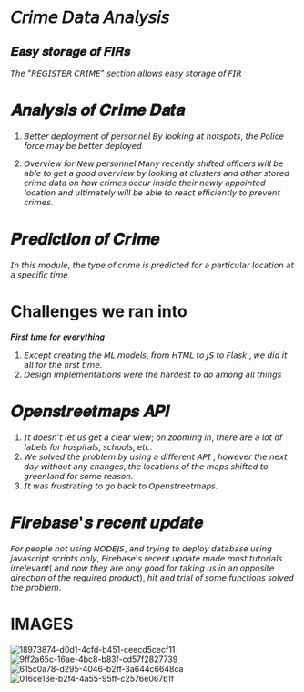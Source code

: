 # 𝘊𝘳𝘪𝘮𝘦 𝘋𝘢𝘵𝘢 𝘈𝘯𝘢𝘭𝘺𝘴𝘪𝘴

## 𝑬𝒂𝒔𝒚 𝒔𝒕𝒐𝒓𝒂𝒈𝒆 𝒐𝒇 𝑭𝑰𝑹𝒔
𝘛𝘩𝘦 "𝘙𝘌𝘎𝘐𝘚𝘛𝘌𝘙 𝘊𝘙𝘐𝘔𝘌" 𝘴𝘦𝘤𝘵𝘪𝘰𝘯 𝘢𝘭𝘭𝘰𝘸𝘴 𝘦𝘢𝘴𝘺 𝘴𝘵𝘰𝘳𝘢𝘨𝘦 𝘰𝘧 𝘍𝘐𝘙

# 𝑨𝒏𝒂𝒍𝒚𝒔𝒊𝒔 𝒐𝒇 𝑪𝒓𝒊𝒎𝒆 𝑫𝒂𝒕𝒂

1. 𝘉𝘦𝘵𝘵𝘦𝘳 𝘥𝘦𝘱𝘭𝘰𝘺𝘮𝘦𝘯𝘵 𝘰𝘧 𝘱𝘦𝘳𝘴𝘰𝘯𝘯𝘦𝘭
𝘉𝘺 𝘭𝘰𝘰𝘬𝘪𝘯𝘨 𝘢𝘵 𝘩𝘰𝘵𝘴𝘱𝘰𝘵𝘴, 𝘵𝘩𝘦 𝘗𝘰𝘭𝘪𝘤𝘦 𝘧𝘰𝘳𝘤𝘦 𝘮𝘢𝘺 𝘣𝘦 𝘣𝘦𝘵𝘵𝘦𝘳 𝘥𝘦𝘱𝘭𝘰𝘺𝘦𝘥

2. 𝘖𝘷𝘦𝘳𝘷𝘪𝘦𝘸 𝘧𝘰𝘳 𝘕𝘦𝘸 𝘱𝘦𝘳𝘴𝘰𝘯𝘯𝘦𝘭
𝘔𝘢𝘯𝘺 𝘳𝘦𝘤𝘦𝘯𝘵𝘭𝘺 𝘴𝘩𝘪𝘧𝘵𝘦𝘥 𝘰𝘧𝘧𝘪𝘤𝘦𝘳𝘴 𝘸𝘪𝘭𝘭 𝘣𝘦 𝘢𝘣𝘭𝘦 𝘵𝘰 𝘨𝘦𝘵 𝘢 𝘨𝘰𝘰𝘥 𝘰𝘷𝘦𝘳𝘷𝘪𝘦𝘸 𝘣𝘺 𝘭𝘰𝘰𝘬𝘪𝘯𝘨 𝘢𝘵 𝘤𝘭𝘶𝘴𝘵𝘦𝘳𝘴 𝘢𝘯𝘥 𝘰𝘵𝘩𝘦𝘳 𝘴𝘵𝘰𝘳𝘦𝘥 𝘤𝘳𝘪𝘮𝘦 𝘥𝘢𝘵𝘢 𝘰𝘯 𝘩𝘰𝘸 𝘤𝘳𝘪𝘮𝘦𝘴 𝘰𝘤𝘤𝘶𝘳 𝘪𝘯𝘴𝘪𝘥𝘦 𝘵𝘩𝘦𝘪𝘳 𝘯𝘦𝘸𝘭𝘺 𝘢𝘱𝘱𝘰𝘪𝘯𝘵𝘦𝘥 𝘭𝘰𝘤𝘢𝘵𝘪𝘰𝘯 𝘢𝘯𝘥 𝘶𝘭𝘵𝘪𝘮𝘢𝘵𝘦𝘭𝘺 𝘸𝘪𝘭𝘭 𝘣𝘦 𝘢𝘣𝘭𝘦 𝘵𝘰 𝘳𝘦𝘢𝘤𝘵 𝘦𝘧𝘧𝘪𝘤𝘪𝘦𝘯𝘵𝘭𝘺 𝘵𝘰 𝘱𝘳𝘦𝘷𝘦𝘯𝘵 𝘤𝘳𝘪𝘮𝘦𝘴.

# 𝑷𝒓𝒆𝒅𝒊𝒄𝒕𝒊𝒐𝒏 𝒐𝒇 𝑪𝒓𝒊𝒎𝒆
𝘐𝘯 𝘵𝘩𝘪𝘴 𝘮𝘰𝘥𝘶𝘭𝘦, 𝘵𝘩𝘦 𝘵𝘺𝘱𝘦 𝘰𝘧 𝘤𝘳𝘪𝘮𝘦 𝘪𝘴 𝘱𝘳𝘦𝘥𝘪𝘤𝘵𝘦𝘥 𝘧𝘰𝘳 𝘢 𝘱𝘢𝘳𝘵𝘪𝘤𝘶𝘭𝘢𝘳 𝘭𝘰𝘤𝘢𝘵𝘪𝘰𝘯 𝘢𝘵 𝘢 𝘴𝘱𝘦𝘤𝘪𝘧𝘪𝘤 𝘵𝘪𝘮𝘦

# Challenges we ran into
𝑭𝒊𝒓𝒔𝒕 𝒕𝒊𝒎𝒆 𝒇𝒐𝒓 𝒆𝒗𝒆𝒓𝒚𝒕𝒉𝒊𝒏𝒈

1. 𝘌𝘹𝘤𝘦𝘱𝘵 𝘤𝘳𝘦𝘢𝘵𝘪𝘯𝘨 𝘵𝘩𝘦 𝘔𝘓 𝘮𝘰𝘥𝘦𝘭𝘴, 𝘧𝘳𝘰𝘮 𝘏𝘛𝘔𝘓 𝘵𝘰 𝘑𝘚 𝘵𝘰 𝘍𝘭𝘢𝘴𝘬 , 𝘸𝘦 𝘥𝘪𝘥 𝘪𝘵 𝘢𝘭𝘭 𝘧𝘰𝘳 𝘵𝘩𝘦 𝘧𝘪𝘳𝘴𝘵 𝘵𝘪𝘮𝘦.
2. 𝘋𝘦𝘴𝘪𝘨𝘯 𝘪𝘮𝘱𝘭𝘦𝘮𝘦𝘯𝘵𝘢𝘵𝘪𝘰𝘯𝘴 𝘸𝘦𝘳𝘦 𝘵𝘩𝘦 𝘩𝘢𝘳𝘥𝘦𝘴𝘵 𝘵𝘰 𝘥𝘰 𝘢𝘮𝘰𝘯𝘨 𝘢𝘭𝘭 𝘵𝘩𝘪𝘯𝘨𝘴
   
# 𝑶𝒑𝒆𝒏𝒔𝒕𝒓𝒆𝒆𝒕𝒎𝒂𝒑𝒔 𝑨𝑷𝑰

1. 𝘐𝘵 𝘥𝘰𝘦𝘴𝘯'𝘵 𝘭𝘦𝘵 𝘶𝘴 𝘨𝘦𝘵 𝘢 𝘤𝘭𝘦𝘢𝘳 𝘷𝘪𝘦𝘸; 𝘰𝘯 𝘻𝘰𝘰𝘮𝘪𝘯𝘨 𝘪𝘯, 𝘵𝘩𝘦𝘳𝘦 𝘢𝘳𝘦 𝘢 𝘭𝘰𝘵 𝘰𝘧 𝘭𝘢𝘣𝘦𝘭𝘴 𝘧𝘰𝘳 𝘩𝘰𝘴𝘱𝘪𝘵𝘢𝘭𝘴, 𝘴𝘤𝘩𝘰𝘰𝘭𝘴, 𝘦𝘵𝘤.
2. 𝘞𝘦 𝘴𝘰𝘭𝘷𝘦𝘥 𝘵𝘩𝘦 𝘱𝘳𝘰𝘣𝘭𝘦𝘮 𝘣𝘺 𝘶𝘴𝘪𝘯𝘨 𝘢 𝘥𝘪𝘧𝘧𝘦𝘳𝘦𝘯𝘵 𝘈𝘗𝘐 , 𝘩𝘰𝘸𝘦𝘷𝘦𝘳 𝘵𝘩𝘦 𝘯𝘦𝘹𝘵 𝘥𝘢𝘺 𝘸𝘪𝘵𝘩𝘰𝘶𝘵 𝘢𝘯𝘺 𝘤𝘩𝘢𝘯𝘨𝘦𝘴, 𝘵𝘩𝘦 𝘭𝘰𝘤𝘢𝘵𝘪𝘰𝘯𝘴 𝘰𝘧 𝘵𝘩𝘦 𝘮𝘢𝘱𝘴 𝘴𝘩𝘪𝘧𝘵𝘦𝘥 𝘵𝘰 𝘨𝘳𝘦𝘦𝘯𝘭𝘢𝘯𝘥 𝘧𝘰𝘳 𝘴𝘰𝘮𝘦 𝘳𝘦𝘢𝘴𝘰𝘯.
3. 𝘐𝘵 𝘸𝘢𝘴 𝘧𝘳𝘶𝘴𝘵𝘳𝘢𝘵𝘪𝘯𝘨 𝘵𝘰 𝘨𝘰 𝘣𝘢𝘤𝘬 𝘵𝘰 𝘖𝘱𝘦𝘯𝘴𝘵𝘳𝘦𝘦𝘵𝘮𝘢𝘱𝘴.
   
# 𝑭𝒊𝒓𝒆𝒃𝒂𝒔𝒆'𝒔 𝒓𝒆𝒄𝒆𝒏𝒕 𝒖𝒑𝒅𝒂𝒕𝒆
𝘍𝘰𝘳 𝘱𝘦𝘰𝘱𝘭𝘦 𝘯𝘰𝘵 𝘶𝘴𝘪𝘯𝘨 𝘕𝘖𝘋𝘌𝘑𝘚, 𝘢𝘯𝘥 𝘵𝘳𝘺𝘪𝘯𝘨 𝘵𝘰 𝘥𝘦𝘱𝘭𝘰𝘺 𝘥𝘢𝘵𝘢𝘣𝘢𝘴𝘦 𝘶𝘴𝘪𝘯𝘨 𝘫𝘢𝘷𝘢𝘴𝘤𝘳𝘪𝘱𝘵 𝘴𝘤𝘳𝘪𝘱𝘵𝘴 𝘰𝘯𝘭𝘺, 𝘍𝘪𝘳𝘦𝘣𝘢𝘴𝘦'𝘴 𝘳𝘦𝘤𝘦𝘯𝘵 𝘶𝘱𝘥𝘢𝘵𝘦 𝘮𝘢𝘥𝘦 𝘮𝘰𝘴𝘵 𝘵𝘶𝘵𝘰𝘳𝘪𝘢𝘭𝘴 𝘪𝘳𝘳𝘦𝘭𝘦𝘷𝘢𝘯𝘵( 𝘢𝘯𝘥 𝘯𝘰𝘸 𝘵𝘩𝘦𝘺 𝘢𝘳𝘦 𝘰𝘯𝘭𝘺 𝘨𝘰𝘰𝘥 𝘧𝘰𝘳 𝘵𝘢𝘬𝘪𝘯𝘨 𝘶𝘴 𝘪𝘯 𝘢𝘯 𝘰𝘱𝘱𝘰𝘴𝘪𝘵𝘦 𝘥𝘪𝘳𝘦𝘤𝘵𝘪𝘰𝘯 𝘰𝘧 𝘵𝘩𝘦 𝘳𝘦𝘲𝘶𝘪𝘳𝘦𝘥 𝘱𝘳𝘰𝘥𝘶𝘤𝘵), 𝘩𝘪𝘵 𝘢𝘯𝘥 𝘵𝘳𝘪𝘢𝘭 𝘰𝘧 𝘴𝘰𝘮𝘦 𝘧𝘶𝘯𝘤𝘵𝘪𝘰𝘯𝘴 𝘴𝘰𝘭𝘷𝘦𝘥 𝘵𝘩𝘦 𝘱𝘳𝘰𝘣𝘭𝘦𝘮.


# IMAGES

![18973874-d0d1-4cfd-b451-ceecd5cecf11](https://github.com/meraj-007/Crime-Data-Analysiss/assets/85052647/a2847f3a-5650-4fd1-9722-f13a026589a5)
![9ff2a65c-16ae-4bc8-b83f-cd57f2827739](https://github.com/meraj-007/Crime-Data-Analysiss/assets/85052647/74726f6f-d441-4b89-8928-5348685c68d4)
![615c0a78-d295-4046-b2ff-3a644c6648ca](https://github.com/meraj-007/Crime-Data-Analysiss/assets/85052647/0f3ed5b2-120b-4533-84ab-e5185d352276)
![016ce13e-b2f4-4a55-95ff-c2576e067b1f](https://github.com/meraj-007/Crime-Data-Analysiss/assets/85052647/733a04f9-3b49-4cce-9959-e49752115a66)
